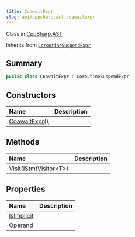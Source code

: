 ```yaml
---
title: CoawaitExpr
slug: api/cppsharp.ast.coawaitexpr
---
```

Class in [CppSharp.AST](/api/cppsharp/ast)

Inherits from [`CoroutineSuspendExpr`](/api/cppsharp/ast/coroutinesuspendexpr)

## Summary



```csharp
public class CoawaitExpr : CoroutineSuspendExpr
```

## Constructors

|Name|Description|
|:---|:---|
|[CoawaitExpr\(\)](/api/cppsharp/ast/coawaitexpr//ctor)||

## Methods

|Name|Description|
|:---|:---|
|[Visit\(IStmtVisitor\<T\>\)](/api/cppsharp/ast/coawaitexpr/visit)||

## Properties

|Name|Description|
|:---|:---|
|[IsImplicit](/api/cppsharp/ast/coawaitexpr/isimplicit)||
|[Operand](/api/cppsharp/ast/coawaitexpr/operand)||

